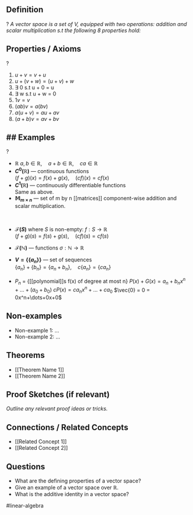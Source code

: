 ## Definition
?
*A vector space is a set of V, equipped with two operations: addition and scalar multiplication s.t the following 8 properties hold:*
<!--SR:!2025-06-11,4,270-->

## Properties / Axioms
?
1. $u + v = v + u$
2. $u + (v+w) = (u+v) + w$
3. $\exists$ 0 s.t u + 0 = u
4. $\exists$ w s.t u + w = 0
5. $1v = v$
6. $(ab)v = a(bv)$
7. $a(u+v) = au + av$
8. $(a+b)v = av + bv$
<!--SR:!2025-06-11,4,270-->

## ## Examples
?
- $\mathbb{R}$
	$a, b \in \mathbb{R}, \quad a + b \in \mathbb{R}, \quad c a \in \mathbb{R}$
‎ 
- **$C^0(\mathbb{R})$** — continuous functions  
	$(f+g)(x) = f(x) + g(x), \quad (c f)(x) = c f(x)$
‎ 
- **$C^1(\mathbb{R})$** — continuously differentiable functions  
  Same as above.
‎ 
- **$\mathbb{M}_{m \times n}$** — set of m by n [[matrices]]
	component-wise addition and scalar multiplication.
	
‎ 
- **$\mathcal{F}(S)$** where $S$ is non-empty: $f : S \to \mathbb{R}$  
	$(f+g)(s) = f(s) + g(s),\quad(c f)(s) = c f(s)$
‎ 
- **$\mathcal{F}(\mathbb{N})$** — functions $\sigma : \mathbb{N} \to \mathbb{R}$
‎ 
- **$V = \{ \{ a_n \} \}$** — set of sequences  
	$\{ a_n \} + \{ b_n \} = \{ a_n + b_n \}, \quad c \{ a_n \} = \{ c a_n \}$

- $P_{n}$ = {[[polynomial]]s f(x) of degree at most n}
	$P(x) + G(x) = a_{n}+b_{n}x^n+\dots+(a_{0}+b_{0})$
	$cP(x) = ca_{n}x^n+\dots+ca_{0}$
	$\vec{0} = 0 = 0x^n+\dots+0x+0$
## Non-examples
- Non-example 1: ...
- Non-example 2: ...

## Theorems
- [[Theorem Name 1]]
- [[Theorem Name 2]]

## Proof Sketches (if relevant)
*Outline any relevant proof ideas or tricks.*


## Connections / Related Concepts
- [[Related Concept 1]]
- [[Related Concept 2]]

## Questions
- What are the defining properties of a vector space?
- Give an example of a vector space over ℝ.
- What is the additive identity in a vector space?

#linear-algebra